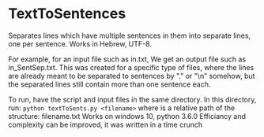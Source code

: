 # TextToSentences
Separates lines which have multiple sentences in them into separate lines, one per sentence. Works in Hebrew, UTF-8.

For example,
for an input file such as in.txt, We get an output file such as in_SentSep.txt.
This was created for a specific type of files, where the lines are already meant to be separated to sentences by "." or "\n" somehow,
but the separated lines still contain more than one sentence each.

To run, have the script and input files in the same directory. In this directory, run:
`python textToSents.py <filename>`
where <filename> is a relative path of the structure: filename.txt
Works on windows 10, python 3.6.0
Efficiancy and complexity can be improved, it was written in a time crunch
